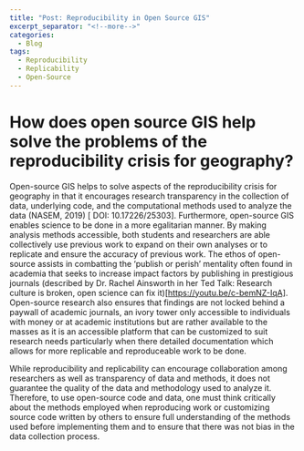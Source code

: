 ```yaml
---
title: "Post: Reproducibility in Open Source GIS"
excerpt_separator: "<!--more-->"
categories:
  - Blog
tags:
  - Reproducibility
  - Replicability
  - Open-Source
---
```


# How does open source GIS help solve the problems of the reproducibility crisis for geography?

Open-source GIS helps to solve aspects of the reproducibility crisis for geography in that it encourages research transparency in the collection of data, underlying code, and the computational methods used to analyze the data (NASEM, 2019) [ DOI: 10.17226/25303]. Furthermore, open-source GIS enables science to be done in a more egalitarian manner. By making analysis methods accessible, both students and researchers are able collectively use previous work to expand on their own analyses or to replicate and ensure the accuracy of previous work. The ethos of open-source assists in combatting the ‘publish or perish’ mentality often found in academia that seeks to increase impact factors by publishing in prestigious journals (described by Dr. Rachel Ainsworth in her Ted Talk: Research culture is broken, open science can fix it)[https://youtu.be/c-bemNZ-IqA]. Open-source research also ensures that findings are not locked behind a paywall of academic journals, an ivory tower only accessible to individuals with money or at academic institutions but are rather available to the masses as it is an accessible platform that can be customized to suit research needs particularly when there detailed documentation which allows for more replicable and reproduceable work to be done.

While reproducibility and replicability can encourage collaboration among researchers as well as transparency of data and methods, it does not guarantee the quality of the data and methodology used to analyze it. Therefore, to use open-source code and data, one must think critically about the methods employed when reproducing work or customizing source code written by others to ensure full understanding of the methods used before implementing them and to ensure that there was not bias in the data collection process.  
